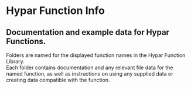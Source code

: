 # Hypar Function Info
## Documentation and example data for Hypar Functions.
Folders are named for the displayed function names in the Hypar Function Library.\
Each folder contains documentation and any relevant file data for the named function, as well as instructions on using any supplied data or creating data compatible with the function.
